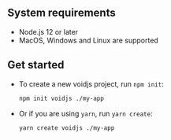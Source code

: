 ## System requirements

- Node.js 12 or later
- MacOS, Windows and Linux are supported

## Get started

- To create a new voidjs project, run `npm init`:
  ```bash
  npm init voidjs ./my-app
  ```
- Or if you are using `yarn`, run `yarn create`:
  ```bash
  yarn create voidjs ./my-app
  ```
